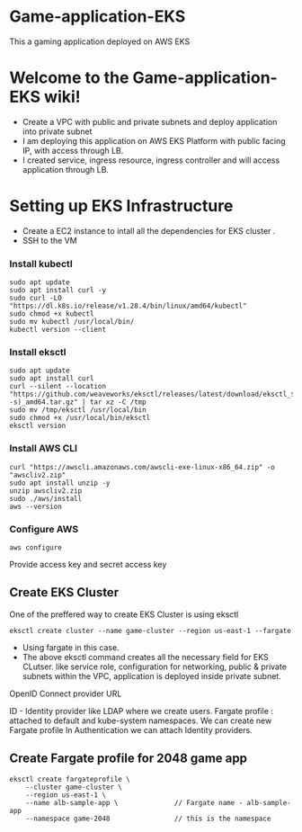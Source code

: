 # Game-application-EKS
This a gaming application deployed on AWS EKS

# Welcome to the Game-application-EKS wiki!

* Create a VPC with public and private subnets and deploy application into private subnet
* I am deploying this application on AWS EKS Platform with public facing IP, with access through LB.
* I created service, ingress resource, ingress controller and will access application through LB.


# Setting up EKS Infrastructure

* Create a EC2 instance  to intall all the dependencies for EKS cluster .
* SSH to the VM 

### Install kubectl

```
sudo apt update
sudo apt install curl -y
sudo curl -LO "https://dl.k8s.io/release/v1.28.4/bin/linux/amd64/kubectl"
sudo chmod +x kubectl
sudo mv kubectl /usr/local/bin/
kubectl version --client
```

### Install eksctl

```
sudo apt update
sudo apt install curl
curl --silent --location "https://github.com/weaveworks/eksctl/releases/latest/download/eksctl_$(uname -s)_amd64.tar.gz" | tar xz -C /tmp
sudo mv /tmp/eksctl /usr/local/bin
sudo chmod +x /usr/local/bin/eksctl
eksctl version 
```

### Install AWS CLI

```
curl "https://awscli.amazonaws.com/awscli-exe-linux-x86_64.zip" -o "awscliv2.zip"
sudo apt install unzip -y
unzip awscliv2.zip
sudo ./aws/install
aws --version
```

### Configure AWS 

```
aws configure
```
Provide access key and secret access key

## Create EKS Cluster

One of the preffered way to create EKS Cluster is using eksctl
```
eksctl create cluster --name game-cluster --region us-east-1 --fargate
```

* Using fargate in this case. 
* The above eksctl command creates all the necessary field for EKS CLutser. like service role, configuration for networking, public & private subnets within the VPC, application is deployed inside private subnet.

OpenID Connect provider URL  

ID - Identity provider like LDAP where we create users. 
Fargate profile : attached to default and kube-system namespaces. We can create new Fargate profile
In Authentication we can attach Identity providers. 


## Create Fargate profile for 2048 game app

```
eksctl create fargateprofile \
    --cluster game-cluster \
    --region us-east-1 \
    --name alb-sample-app \              // Fargate name - alb-sample-app
    --namespace game-2048                // this is the namespace
```



